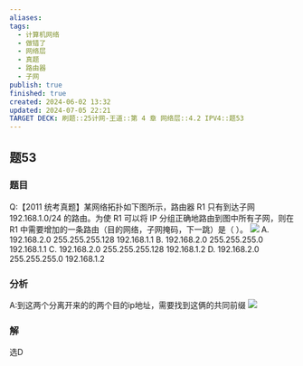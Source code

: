 ```yaml
---
aliases: 
tags:
  - 计算机网络
  - 做错了
  - 网络层
  - 真题
  - 路由器
  - 子网
publish: true
finished: true
created: 2024-06-02 13:32
updated: 2024-07-05 22:21
TARGET DECK: 刷题::25计网-王道::第 4 章 网络层::4.2 IPV4::题53
---
```

## 题53
### 题目
Q:【2011 统考真题】某网络拓扑如下图所示，路由器 R1 只有到达子网 192.168.1.0/24 的路由。为使 R1 可以将 IP 分组正确地路由到图中所有子网，则在 R1 中需要增加的一条路由（目的网络，子网掩码，下一跳）是（ ）。
![](https://img.hwenyi.tech/202406021136371.webp)
A. 192.168.2.0 255.255.255.128 192.168.1.1
B. 192.168.2.0 255.255.255.0 192.168.1.1
C. 192.168.2.0 255.255.255.128 192.168.1.2
D. 192.168.2.0 255.255.255.0 192.168.1.2
### 分析
A:到这两个分离开来的的两个目的ip地址，需要找到这俩的共同前缀
![](https://img.hwenyi.tech/202407052214796.webp)
### 解
选D

